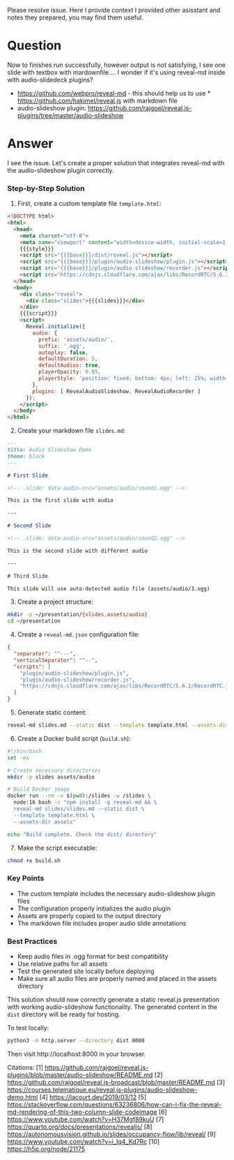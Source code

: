 
Please resolve issue. Here I provide context I provided other asisstant and notes they prepared, you may find them useful.

# Question

Now to finishes run successfully, however output is not satisfying, I see one slide with textbox with mardownfile.... I wonder if it's using reveal-md inside with audio-slidedeck plugins?

* https://github.com/webpro/reveal-md - this should help us to use * https://github.com/hakimel/reveal.js with markdown file
* audio-slideshow plugin: https://github.com/rajgoel/reveal.js-plugins/tree/master/audio-slideshow

# Answer

I see the issue. Let's create a proper solution that integrates reveal-md with the audio-slideshow plugin correctly.

### Step-by-Step Solution

1. First, create a custom template file `template.html`:
```html
<!DOCTYPE html>
<html>
  <head>
    <meta charset="utf-8">
    <meta name="viewport" content="width=device-width, initial-scale=1.0">
    {{{style}}}
    <script src="{{{base}}}/dist/reveal.js"></script>
    <script src="{{{base}}}/plugin/audio-slideshow/plugin.js"></script>
    <script src="{{{base}}}/plugin/audio-slideshow/recorder.js"></script>
    <script src="https://cdnjs.cloudflare.com/ajax/libs/RecordRTC/5.6.2/RecordRTC.js"></script>
  </head>
  <body>
    <div class="reveal">
      <div class="slides">{{{slides}}}</div>
    </div>
    {{{script}}}
    <script>
      Reveal.initialize({
        audio: {
          prefix: 'assets/audio/',
          suffix: '.ogg',
          autoplay: false,
          defaultDuration: 5,
          defaultAudios: true,
          playerOpacity: 0.05,
          playerStyle: 'position: fixed; bottom: 4px; left: 25%; width: 50%; height:75px; z-index: 33;'
        },
        plugins: [ RevealAudioSlideshow, RevealAudioRecorder ]
      });
    </script>
  </body>
</html>
```

2. Create your markdown file `slides.md`:
```markdown
---
title: Audio Slideshow Demo
theme: black
---

# First Slide

<!-- .slide: data-audio-src="assets/audio/sound1.ogg" -->

This is the first slide with audio

---

# Second Slide

<!-- .slide: data-audio-src="assets/audio/sound2.ogg" -->

This is the second slide with different audio

---

# Third Slide

This slide will use auto-detected audio file (assets/audio/3.ogg)
```

3. Create a project structure:
```bash
mkdir -p ~/presentation/{slides,assets/audio}
cd ~/presentation
```

4. Create a `reveal-md.json` configuration file:
```json
{
  "separator": "^---",
  "verticalSeparator": "^--",
  "scripts": [
    "plugin/audio-slideshow/plugin.js",
    "plugin/audio-slideshow/recorder.js",
    "https://cdnjs.cloudflare.com/ajax/libs/RecordRTC/5.6.2/RecordRTC.js"
  ]
}
```

5. Generate static content:
```bash
reveal-md slides.md --static dist --template template.html --assets-dir assets
```

6. Create a Docker build script (`build.sh`):
```bash
#!/bin/bash
set -ex

# Create necessary directories
mkdir -p slides assets/audio

# Build Docker image
docker run --rm -v $(pwd):/slides -w /slides \
  node:16 bash -c "npm install -g reveal-md && \
  reveal-md slides/slides.md --static dist \
  --template template.html \
  --assets-dir assets"

echo "Build complete. Check the dist/ directory"
```

7. Make the script executable:
```bash
chmod +x build.sh
```

### Key Points

* The custom template includes the necessary audio-slideshow plugin files
* The configuration properly initializes the audio plugin
* Assets are properly copied to the output directory
* The markdown file includes proper audio slide annotations

### Best Practices

* Keep audio files in .ogg format for best compatibility
* Use relative paths for all assets
* Test the generated site locally before deploying
* Make sure all audio files are properly named and placed in the assets directory

This solution should now correctly generate a static reveal.js presentation with working audio-slideshow functionality. The generated content in the `dist` directory will be ready for hosting.

To test locally:
```bash
python3 -m http.server --directory dist 8000
```

Then visit http://localhost:8000 in your browser.

Citations:
[1] https://github.com/rajgoel/reveal.js-plugins/blob/master/audio-slideshow/README.md
[2] https://github.com/rajgoel/reveal.js-broadcast/blob/master/README.md
[3] https://courses.telematique.eu/reveal.js-plugins/audio-slideshow-demo.html
[4] https://lacourt.dev/2019/03/12
[5] https://stackoverflow.com/questions/63236806/how-can-i-fix-the-reveal-md-rendering-of-this-two-column-slide-codeimage
[6] https://www.youtube.com/watch?v=H37Mgf89kuU
[7] https://quarto.org/docs/presentations/revealjs/
[8] https://autonomousvision.github.io/slides/occupancy-flow/lib/reveal/
[9] https://www.youtube.com/watch?v=i_Iq4_Kd7Rc
[10] https://h5p.org/node/21175

